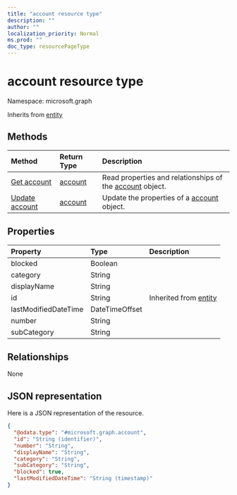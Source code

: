 ```yaml
---
title: "account resource type"
description: ""
author: ""
localization_priority: Normal
ms.prod: ""
doc_type: resourcePageType
---
```


# account resource type


Namespace: microsoft.graph




Inherits from [entity](../resources/entity.md)

## Methods
|Method|Return Type|Description|
|:---|:---|:---|
|[Get account](../api/account-get.md)|[account](../resources/account.md)|Read properties and relationships of the [account](../resources/account.md) object.|
|[Update account](../api/account-update.md)|[account](../resources/account.md)|Update the properties of a [account](../resources/account.md) object.|

## Properties
|Property|Type|Description|
|:---|:---|:---|
|blocked|Boolean||
|category|String||
|displayName|String||
|id|String| Inherited from [entity](../resources/entity.md)|
|lastModifiedDateTime|DateTimeOffset||
|number|String||
|subCategory|String||

## Relationships
None

## JSON representation
Here is a JSON representation of the resource.
<!-- {
  "blockType": "resource",
  "keyProperty": "id",
  "@odata.type": "microsoft.graph.account",
  "baseType": "microsoft.graph.entity",
  "openType": false
}
-->
``` json
{
  "@odata.type": "#microsoft.graph.account",
  "id": "String (identifier)",
  "number": "String",
  "displayName": "String",
  "category": "String",
  "subCategory": "String",
  "blocked": true,
  "lastModifiedDateTime": "String (timestamp)"
}
```


